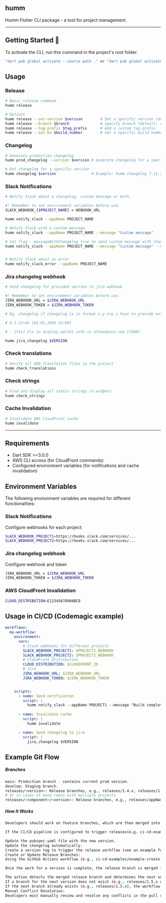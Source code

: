 ## humm

Humm Flutter CLI package - a tool for project management.

---

## Getting Started 🚀

To activate the CLI, run this command in the project's root folder:

```sh
"dart pub global activate --source path ." or "dart pub global activate humm"
```

## Usage

### Release

```sh
# Basic release command
humm release

# Options
humm release --set-version $version        # Set a specific version (default: increment by 1)
humm release --branch $branch              # Specify branch (default: develop)
humm release --tag-prefix $tag_prefix      # Add a custom tag prefix
humm release --set-bn $build_number        # Set a specific build number

```

### Changelog

```sh
# Generate production changelog
humm prod_changelog --version $version # Generate changelog for a specific version

# Get changelog for a specific version
humm changelog $version                # Example: humm changelog 7.11.2
```

### Slack Notifications

```sh
# Notify Slack about a changelog, custom message or both.

#! Remember to set environment variables before use.
SLACK_WEBHOOK_{$PROJECT_NAME} = WEBHOOK_URL 

humm notify_slack --appName PROJECT_NAME

# Notify Slack with a custom message
humm notify_slack --appName PROJECT_NAME --message "Custom message"

# Set flag --messageWithChangelog true to send custom message with changelog.
humm notify_slack --appName PROJECT_NAME --message "Custom message" --messageWithChangelog true


# Notify Slack about an error
humm notify_slack_error --appName PROJECT_NAME

```

### Jira changelog webhook


```sh
# Send changelog for provided version to jira webhook 

#! Remember to set environment variables before use.
JIRA_WEBHOOK_URL = $JIRA_WEBHOOK_URL
JIRA_WEBHOOK_TOKEN = $JIRA_WEBHOOK_TOKEN 

# Eg. changelog if changelog is in format x.y.z+y u have to provide entire number with +y value

# 6.5.12+45 [01.01.2020 15:00]

# - [fix] Fix in display wallet info in attendance row [1500]

humm jira_changelog $VERSION
```

### Check translations

```sh
# Verify all ARB translation files in the project
humm check_translations
```

### Check strings

```sh
# Find and display all static strings in widgets
humm check_strings
```

### Cache Invalidation

```sh
# Invalidate AWS CloudFront cache
humm invalidate
```

---

## Requirements

- Dart SDK >=3.0.0
- AWS CLI access (for CloudFront commands)
- Configured environment variables (for notifications and cache invalidation)

## Environment Variables

The following environment variables are required for different functionalities:

### Slack Notifications

Configure webhooks for each project:

```sh
SLACK_WEBHOOK_PROJECT1=https://hooks.slack.com/services/...
SLACK_WEBHOOK_PROJECT2=https://hooks.slack.com/services/...
```

### Jira changelog webhook

Configure webhook and token

```sh
JIRA_WEBHOOK_URL = $JIRA_WEBHOOK_URL
JIRA_WEBHOOK_TOKEN = $JIRA_WEBHOOK_TOKEN
```

### AWS CloudFront Invalidation

```sh
CLOUD_DISTRIBUTION=E1234567890ABCD
```

## Usage in CI/CD (Codemagic example)

```yaml
workflows:
  my-workflow:
    environment:
      vars:
        # Slack webhooks for different projects
        SLACK_WEBHOOK_PROJECT1: $PROJECT1_WEBHOOK
        SLACK_WEBHOOK_PROJECT2: $PROJECT2_WEBHOOK
        # CloudFront distribution
        CLOUD_DISTRIBUTION: $CLOUDFRONT_ID
        # Jira 
        JIRA_WEBHOOK_URL: $JIRA_WEBHOOK_URL
        JIRA_WEBHOOK_TOKEN: $JIRA_WEBHOOK_TOKEN


    scripts:
      - name: Send notification
        script: |
          humm notify_slack --appName PROJECT1 --message "Build completed"
      
      - name: Invalidate cache
        script: |
          humm invalidate

      - name: Send changelog to jira
        script: |
          jira_changelog $VERSION
```

## Example Git Flow

##### Branches
```sh
main: Production branch - contains current prod version.
develop: Staging branch.
releases/<version>: Release branches, e.g., releases/1.4.x, releases/1.4.x.
# Or in cases of mono repos with multiple projects
releases/<component>/<version>: Release branches, e.g., releases/appName/1.4.x, releases/appName2/3.5.x.
```

##### How It Works
```sh
Developers should work on feature branches, which are then merged into release branches (e.g., releases/1.4.x or releases/appName/1.4.x).

If the CI/CD pipeline is configured to trigger releases(e,g. ci-cd-examples/example-ci-cd-create-version.yaml), any push or merge to a releases/x branch will automatically initiate a release process, it will:

Update the pubspec.yaml file with the new version.
Update the changelog automatically.
Create a version tag to trigger the release workflow (see an example for tag triggers in ci-cd-examples/example-tag-trigger.yaml).
Create or Update Release Branches:
Using the GitHub Actions workflow (e.g., ci-cd-examples/example-create-or-update-branch.yaml):

Once the work for a version is complete, the release branch is merged into develop.

The action detects the merged release branch and determines the next version.
If a branch for the next version does not exist (e.g., releases/1.5.x or releases/appName/1.5.x), the workflow creates the new release branch and updates the pubspec.yaml file with the next version. The new branch is then pushed to the repository.
If the next branch already exists (e.g., releases/1.5.x), the workflow creates pull requests from develop to all higher-version branches (based on pubspec.yaml from develop) (e.g., releases/1.6.x, releases/1.7.x) to propagate changes.
Manual Conflict Resolution:
Developers must manually review and resolve any conflicts in the pull requests created for higher-version branches before merging them.
```

[license_badge]: https://img.shields.io/badge/license-MIT-blue.svg
[license_link]: https://opensource.org/licenses/MIT
[very_good_analysis_badge]: https://img.shields.io/badge/style-very_good_analysis-B22C89.svg
[very_good_analysis_link]: https://pub.dev/packages/very_good_analysis

